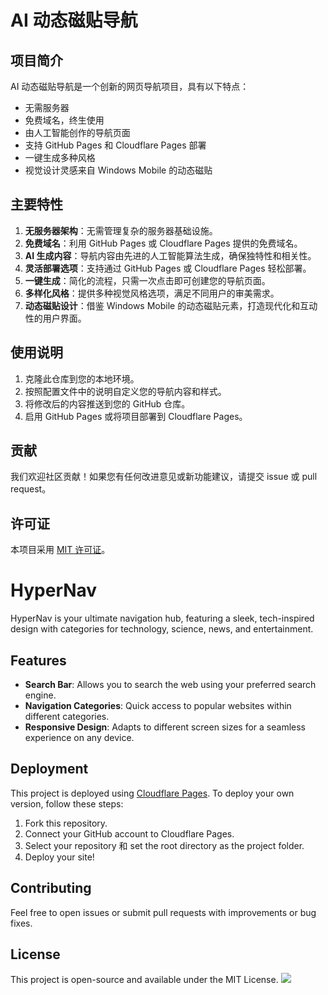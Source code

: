 # AI 动态磁贴导航

## 项目简介

AI 动态磁贴导航是一个创新的网页导航项目，具有以下特点：

- 无需服务器
- 免费域名，终生使用
- 由人工智能创作的导航页面
- 支持 GitHub Pages 和 Cloudflare Pages 部署
- 一键生成多种风格
- 视觉设计灵感来自 Windows Mobile 的动态磁贴

## 主要特性

1. **无服务器架构**：无需管理复杂的服务器基础设施。
2. **免费域名**：利用 GitHub Pages 或 Cloudflare Pages 提供的免费域名。
3. **AI 生成内容**：导航内容由先进的人工智能算法生成，确保独特性和相关性。
4. **灵活部署选项**：支持通过 GitHub Pages 或 Cloudflare Pages 轻松部署。
5. **一键生成**：简化的流程，只需一次点击即可创建您的导航页面。
6. **多样化风格**：提供多种视觉风格选项，满足不同用户的审美需求。
7. **动态磁贴设计**：借鉴 Windows Mobile 的动态磁贴元素，打造现代化和互动性的用户界面。

## 使用说明

1. 克隆此仓库到您的本地环境。
2. 按照配置文件中的说明自定义您的导航内容和样式。
3. 将修改后的内容推送到您的 GitHub 仓库。
4. 启用 GitHub Pages 或将项目部署到 Cloudflare Pages。

## 贡献

我们欢迎社区贡献！如果您有任何改进意见或新功能建议，请提交 issue 或 pull request。

## 许可证

本项目采用 [MIT 许可证](LICENSE)。



# HyperNav

HyperNav is your ultimate navigation hub, featuring a sleek, tech-inspired design with categories for technology, science, news, and entertainment.

## Features

- **Search Bar**: Allows you to search the web using your preferred search engine.
- **Navigation Categories**: Quick access to popular websites within different categories.
- **Responsive Design**: Adapts to different screen sizes for a seamless experience on any device.

## Deployment

This project is deployed using [Cloudflare Pages](https://pages.cloudflare.com/). To deploy your own version, follow these steps:

1. Fork this repository.
2. Connect your GitHub account to Cloudflare Pages.
3. Select your repository 和 set the root directory as the project folder.
4. Deploy your site!

## Contributing

Feel free to open issues or submit pull requests with improvements or bug fixes.

## License

This project is open-source and available under the MIT License.
<img src="https://img.186404.xyz/file/d7b08eb09c62067d32fe8.png" />
